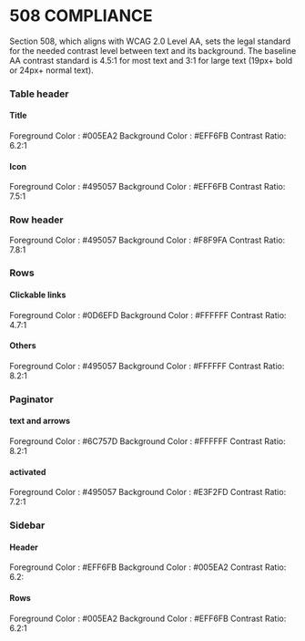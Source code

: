 # 508 COMPLIANCE

Section 508, which aligns with WCAG 2.0 Level AA, sets the legal standard for the needed contrast level between text and its background. The baseline AA contrast standard is 4.5:1 for most text and 3:1 for large text (19px+ bold or 24px+ normal text).

### Table header
#### Title
Foreground Color : #005EA2
Background Color : #EFF6FB
Contrast Ratio: 6.2:1

#### Icon
Foreground Color : #495057
Background Color : #EFF6FB
Contrast Ratio: 7.5:1


### Row header 
Foreground Color : #495057
Background Color : #F8F9FA
Contrast Ratio: 7.8:1

### Rows
#### Clickable links
Foreground Color : #0D6EFD
Background Color : #FFFFFF
Contrast Ratio: 4.7:1


#### Others 
Foreground Color : #495057
Background Color : #FFFFFF
Contrast Ratio: 8.2:1

### Paginator
#### text and arrows
Foreground Color : #6C757D
Background Color : #FFFFFF
Contrast Ratio: 8.2:1

#### activated
Foreground Color : #495057
Background Color : #E3F2FD
Contrast Ratio: 7.2:1


### Sidebar
#### Header
Foreground Color : #EFF6FB
Background Color : #005EA2
Contrast Ratio: 6.2:

#### Rows
Foreground Color : #005EA2
Background Color : #EFF6FB
Contrast Ratio: 6.2:1

